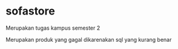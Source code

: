 # sofastore
Merupakan tugas kampus semester 2

Merupakan produk yang gagal dikarenakan sql yang kurang benar

